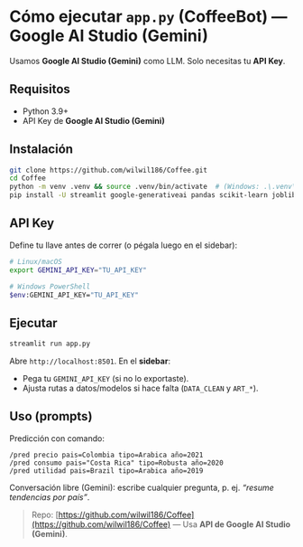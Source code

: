 # Cómo ejecutar `app.py` (CoffeeBot) — **Google AI Studio (Gemini)**

Usamos **Google AI Studio (Gemini)** como LLM. Solo necesitas tu **API Key**.

## Requisitos

* Python 3.9+
* API Key de **Google AI Studio (Gemini)**

## Instalación

```bash
git clone https://github.com/wilwil186/Coffee.git
cd Coffee
python -m venv .venv && source .venv/bin/activate  # (Windows: .\.venv\Scripts\Activate.ps1)
pip install -U streamlit google-generativeai pandas scikit-learn joblib
```

## API Key

Define tu llave antes de correr (o pégala luego en el sidebar):

```bash
# Linux/macOS
export GEMINI_API_KEY="TU_API_KEY"

# Windows PowerShell
$env:GEMINI_API_KEY="TU_API_KEY"
```

## Ejecutar

```bash
streamlit run app.py
```

Abre `http://localhost:8501`. En el **sidebar**:

* Pega tu `GEMINI_API_KEY` (si no lo exportaste).
* Ajusta rutas a datos/modelos si hace falta (`DATA_CLEAN` y `ART_*`).

## Uso (prompts)

Predicción con comando:

```
/pred precio pais=Colombia tipo=Arabica año=2021
/pred consumo pais="Costa Rica" tipo=Robusta año=2020
/pred utilidad pais=Brazil tipo=Arabica año=2019
```

Conversación libre (Gemini): escribe cualquier pregunta, p. ej. *“resume tendencias por país”*.

> Repo: [https://github.com/wilwil186/Coffee](https://github.com/wilwil186/Coffee) — Usa **API de Google AI Studio (Gemini)**.
